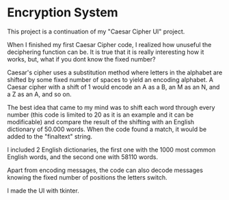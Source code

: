 # Encryption System

This project is a continuation of my "Caesar Cipher UI" project.

When I finished my first Caesar Cipher code, I realized how unuseful the deciphering function can be. It is true that it is really interesting how it works, but, what if you dont know the fixed number?

Caesar's cipher uses a substitution method where letters in the alphabet are shifted by some fixed number of spaces to yield an encoding alphabet. A Caesar cipher with a shift of 1 would encode an A as a B, an M as an N, and a Z as an A, and so on.

The best idea that came to my mind was to shift each word through every number (this code is limited to 20 as it is an example and it can be modificable) and compare the result of the shifting with an English dictionary of 50.000 words. When the code found a match, it would be added to the "finaltext" string.

I included 2 English dictionaries, the first one with the 1000 most common English words, and the second one with 58110 words.

Apart from encoding messages, the code can also decode messages knowing the fixed number of positions the letters switch.

I made the UI with tkinter.

